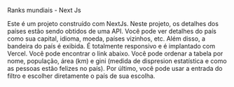 Ranks mundiais - Next Js

Este é um projeto construído com NextJs. Neste projeto, os detalhes dos países estão sendo obtidos de uma API. Você pode ver detalhes do país como sua capital, idioma, moeda, países vizinhos, etc. Além disso, a bandeira do país é exibida. É totalmente responsivo e é implantado com Vercel. Você pode encontrar o link abaixo. Você pode ordenar a tabela por nome, população, área (km) e gini (medida de dispresion estatística e como as pessoas estão felizes no país). Por último, você pode usar a entrada do filtro e escolher diretamente o país de sua escolha. 

